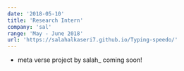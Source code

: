 ```yaml
---
date: '2018-05-10'
title: 'Research Intern'
company: 'sal'
range: 'May - June 2018'
url: 'https://salahalkaseri7.github.io/Typing-speedo/'
---
```


- meta verse project by salah\_ coming soon!

